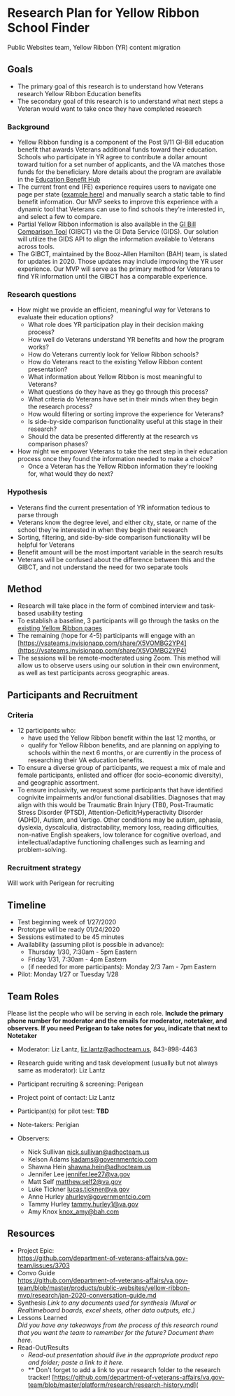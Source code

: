 # Research Plan for Yellow Ribbon School Finder

Public Websites team, Yellow Ribbon (YR) content migration

## Goals	

- The primary goal of this research is to understand how Veterans research Yellow Ribbon Education benefits
- The secondary goal of this research is to understand what next steps a Veteran would want to take once they have completed research

### Background

- Yellow Ribbon funding is a component of the Post 9/11 GI-Bill education benefit that awards Veterans additional funds toward their education.  Schools who participate in YR agree to contribute a dollar amount toward tuition for a set number of applicants, and the VA matches those funds for the beneficiary.  More details about the program are available in the [Education Benefit Hub](https://www.va.gov/education/about-gi-bill-benefits/post-9-11/yellow-ribbon-program/)
- The current front end (FE) experience requires users to navigate one page per state ([example here](https://www.benefits.va.gov/gibill/yellow_ribbon/2019/states/ca.asp)) and manually search a static table to find benefit information.  Our MVP seeks to improve this experience with a dynamic tool that Veterans can use to find schools they're interested in, and select a few to compare.
- Partial Yellow Ribbon information is also available in the [GI Bill Comparison Tool](https://www.va.gov/gi-bill-comparison-tool/) (GIBCT) via the GI Data Service (GIDS). Our solution will utilize the GIDS API to align the information available to Veterans across tools.
- The GIBCT, maintained by the Booz-Allen Hamilton (BAH) team, is slated for updates in 2020.  Those updates may include improving the YR user experience. Our MVP will serve as the primary method for Veterans to find YR information until the GIBCT has a comparable experience.

### Research questions

- How might we provide an efficient, meaningful way for Veterans to evaluate their education options?
  - What role does YR participation play in their decision making process?
  - How well do Veterans understand YR benefits and how the program works? 
  - How do Veterans currently look for Yellow Ribbon schools?
  - How do Veterans react to the existing Yellow Ribbon content presentation?
  - What information about Yellow Ribbon is most meaningful to Veterans?
  - What questions do they have as they go through this process?
  - What criteria do Veterans have set in their minds when they begin the research process?
  - How would filtering or sorting improve the experience for Veterans?
  - Is side-by-side comparison functionality useful at this stage in their research?
  - Should the data be presented differently at the research vs comparison phases?
- How might we empower Veterans to take the next step in their education process once they found the information needed to make a choice?
  - Once a Veteran has the Yellow Ribbon information they're looking for, what would they do next?

### Hypothesis

- Veterans find the current presentation of YR information tedious to parse through
- Veterans know the degree level, and either city, state, or name of the school they're interested in when they begin their research
- Sorting, filtering, and side-by-side comparison functionality will be helpful for Veterans 
- Benefit amount will be the most important variable in the search results
- Veterans will be confused about the difference between this and the GIBCT, and not understand the need for two separate tools

## Method	

- Research will take place in the form of combined interview and task-based usability testing
- To establish a baseline, 3 participants will go through the tasks on the [existing Yellow Ribbon pages](https://www.va.gov/education/about-gi-bill-benefits/post-9-11/yellow-ribbon-program/) 
- The remaining (hope for 4-5) participants will engage with an [https://vsateams.invisionapp.com/share/X5VOMBG2YP4](https://vsateams.invisionapp.com/share/X5VOMBG2YP4)
- The sessions will be remote-modterated using Zoom. This method will allow us to observe users using our solution in their own environment, as well as test participants across geographic areas.	

## Participants and Recruitment	

### Criteria

- 12 participants who:
  - have used the Yellow Ribbon benefit within the last 12 months, or 
  - qualify for Yellow Ribbon benefits, and are planning on applying to schools within the next 6 months, or are currently in the process of researching their VA education benefits.
- To ensure a diverse group of participants, we request a mix of male and female participants, enlisted and officer (for socio-economic diversity), and geographic assortment. 
- To ensure inclusivity, we request some participants that have identified cognivite impairments and/or functional disabilities. Diagnoses that may align with this would be Traumatic Brain Injury (TBI), Post-Traumatic Stress Disorder (PTSD), Attention-Deficit/Hyperactivity Disorder (ADHD), Autism, and Vertigo.  Other conditions may be autism, aphasia, dyslexia, dyscalculia, distractability, memory loss, reading difficulties, non-native English speakers, low tolerance for cognitive overload, and intellectual/adaptive functioning challenges such as learning and problem-solving.

### Recruitment strategy 	

Will work with Perigean for recruiting

## Timeline 	

- Test beginning week of 1/27/2020
- Prototype will be ready 01/24/2020
- Sessions estimated to be 45 minutes
- Availability (assuming pilot is possible in advance):
  - Thursday 1/30, 7:30am - 5pm Eastern
  - Friday 1/31, 7:30am - 4pm Eastern
  - (if needed for more participants): Monday 2/3 7am - 7pm Eastern
- Pilot: Monday 1/27 or Tuesday 1/28 


## Team Roles	

Please list the people who will be serving in each role. **Include the primary phone number for moderator and the emails for moderator, notetaker, and observers. If you need Perigean to take notes for you, indicate that next to Notetaker** 	

- Moderator:	Liz Lantz, liz.lantz@adhocteam.us, 843-898-4463

- Research guide writing and task development (usually but not always same as moderator):	Liz Lantz

- Participant recruiting & screening:	Perigean

- Project point of contact:	Liz Lantz

- Participant(s) for pilot test:	**TBD**

- Note-takers:	Perigian

- Observers:	

  - Nick Sullivan nick.sullivan@adhocteam.us
  - Kelson Adams kadams@governmentcio.com
  - Shawna Hein shawna.hein@adhocteam.us
  - Jennifer Lee jennifer.lee27@va.gov
  - Matt Self matthew.self2@va.gov
  - Luke Tickner lucas.tickner@va.gov
  - Anne Hurley ahurley@governmentcio.com
  - Tammy Hurley tammy.hurley1@va.gov
  - Amy Knox knox_amy@bah.com

## Resources	

- Project Epic: 	
  https://github.com/department-of-veterans-affairs/va.gov-team/issues/3703	
- Convo Guide	
  https://github.com/department-of-veterans-affairs/va.gov-team/blob/master/products/public-websites/yellow-ribbon-mvp/research/jan-2020-conversation-guide.md	
- Synthesis	
  *Link to any documents used for synthesis (Mural or Realtimeboard boards, excel sheets, other data outputs, etc.)* 	
- Lessons Learned	
  *Did you have any takeaways from the process of this research round that you want the team to remember for the future? Document them here.* 	
- Read-Out/Results	
  - *Read-out presentation should live in the appropriate product repo and folder; paste a link to it here.* 	
  - ** Don't forget to add a link to your research folder to the research tracker! [https://github.com/department-of-veterans-affairs/va.gov-team/blob/master/platform/research/research-history.md](

